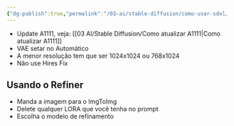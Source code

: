 ```yaml
---
{"dg-publish":true,"permalink":"/03-ai/stable-diffusion/como-usar-sdxl/","noteIcon":""}
---
```



- Update A1111, veja: [[03 AI/Stable Diffusion/Como atualizar A1111\|Como atualizar A1111]]
- VAE setar no Automático
- A menor resolução tem que ser 1024x1024 ou 768x1024
- Não use Hires Fix

## Usando o Refiner 

- Manda a imagem para o ImgToImg
- Delete qualquer LORA que você tenha no prompt 
- Escolha o modelo de refinamento
